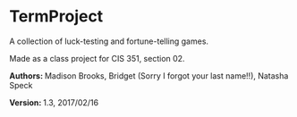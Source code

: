 # TermProject
A collection of luck-testing and fortune-telling games. <p>
Made as a class project for CIS 351, section 02.
<p> <b> Authors: </b> Madison Brooks, Bridget (Sorry I forgot your last name!!), Natasha Speck
<p> <b> Version: </b> 1.3, 2017/02/16
